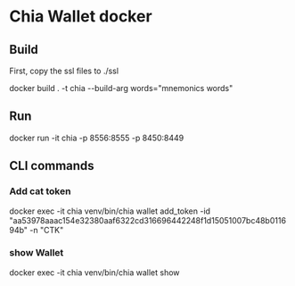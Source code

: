 # Chia Wallet docker

## Build

First, copy the ssl files to ./ssl

docker build . -t chia --build-arg words="mnemonics words"

## Run

docker run -it chia -p 8556:8555  -p 8450:8449  

## CLI commands

### Add cat token

docker exec -it chia venv/bin/chia wallet add_token -id "aa53978aaac154e32380aaf6322cd316696442248f1d15051007bc48b011694b" -n "CTK"

### show Wallet

docker exec -it chia venv/bin/chia wallet show
